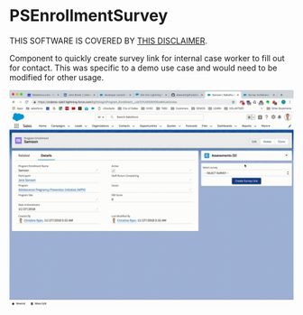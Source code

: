 # PSEnrollmentSurvey
THIS SOFTWARE IS COVERED BY [THIS DISCLAIMER](https://raw.githubusercontent.com/thedges/Disclaimer/master/disclaimer.txt).

Component to quickly create survey link for internal case worker to fill out for contact. This was specific to a demo use case and would need to be modified for other usage.

![alt text](https://github.com/thedges/PSEnrollmentSurvey/blob/master/PSEnrollmentSurvey.gif "Demo")
